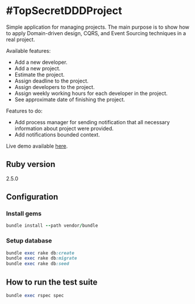 # #TopSecretDDDProject

Simple application for managing projects. The main purpose is to show how to apply Domain-driven design, CQRS, and Event Sourcing techniques in a real project.

Available features:
- Add a new developer.
- Add a new project.
- Estimate the project.
- Assign deadline to the project.
- Assign developers to the project.
- Assign weekly working hours for each developer in the project.
- See approximate date of finishing the project.

Features to do:
- Add process manager for sending notification that all necessary information about project were provided.
- Add notifications bounded context.

Live demo available [here](https://limitless-forest-11376.herokuapp.com/).

## Ruby version

2.5.0

## Configuration

### Install gems

```ruby
bundle install --path vendor/bundle
```

### Setup database
```ruby
bundle exec rake db:create
bundle exec rake db:migrate
bundle exec rake db:seed
```

## How to run the test suite

```ruby
bundle exec rspec spec
```
